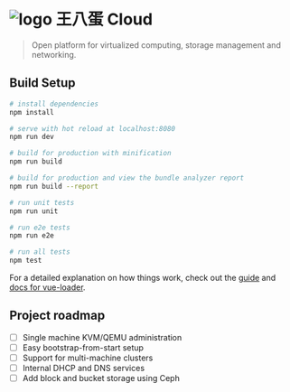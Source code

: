# ![logo](https://user-images.githubusercontent.com/3391295/35761975-a6310e0c-088f-11e8-82f9-30d48803552e.png) 王八蛋 Cloud

> Open platform for virtualized computing, storage management and networking.

## Build Setup

``` bash
# install dependencies
npm install

# serve with hot reload at localhost:8080
npm run dev

# build for production with minification
npm run build

# build for production and view the bundle analyzer report
npm run build --report

# run unit tests
npm run unit

# run e2e tests
npm run e2e

# run all tests
npm test
```

For a detailed explanation on how things work, check out the [guide](http://vuejs-templates.github.io/webpack/) and [docs for vue-loader](http://vuejs.github.io/vue-loader).

## Project roadmap

- [ ] Single machine KVM/QEMU administration
- [ ] Easy bootstrap-from-start setup
- [ ] Support for multi-machine clusters
- [ ] Internal DHCP and DNS services
- [ ] Add block and bucket storage using Ceph